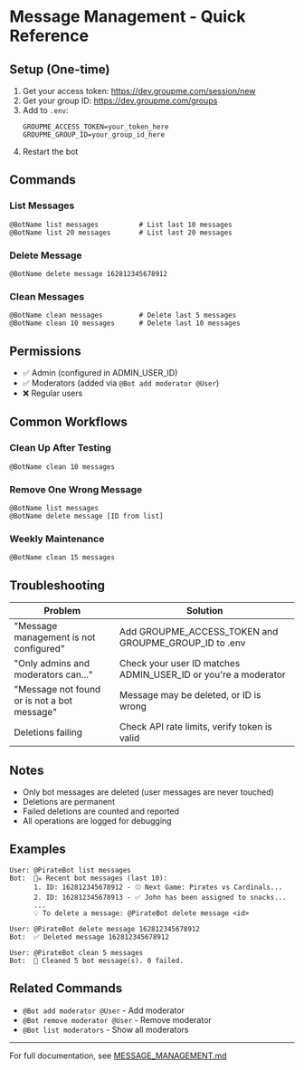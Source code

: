 # Message Management - Quick Reference

## Setup (One-time)

1. Get your access token: https://dev.groupme.com/session/new
2. Get your group ID: https://dev.groupme.com/groups
3. Add to `.env`:
   ```
   GROUPME_ACCESS_TOKEN=your_token_here
   GROUPME_GROUP_ID=your_group_id_here
   ```
4. Restart the bot

## Commands

### List Messages
```
@BotName list messages          # List last 10 messages
@BotName list 20 messages       # List last 20 messages
```

### Delete Message
```
@BotName delete message 162812345678912
```

### Clean Messages
```
@BotName clean messages         # Delete last 5 messages
@BotName clean 10 messages      # Delete last 10 messages
```

## Permissions

- ✅ Admin (configured in ADMIN_USER_ID)
- ✅ Moderators (added via `@Bot add moderator @User`)
- ❌ Regular users

## Common Workflows

### Clean Up After Testing
```
@BotName clean 10 messages
```

### Remove One Wrong Message
```
@BotName list messages
@BotName delete message [ID from list]
```

### Weekly Maintenance
```
@BotName clean 15 messages
```

## Troubleshooting

| Problem | Solution |
|---------|----------|
| "Message management is not configured" | Add GROUPME_ACCESS_TOKEN and GROUPME_GROUP_ID to .env |
| "Only admins and moderators can..." | Check your user ID matches ADMIN_USER_ID or you're a moderator |
| "Message not found or is not a bot message" | Message may be deleted, or ID is wrong |
| Deletions failing | Check API rate limits, verify token is valid |

## Notes

- Only bot messages are deleted (user messages are never touched)
- Deletions are permanent
- Failed deletions are counted and reported
- All operations are logged for debugging

## Examples

```
User: @PirateBot list messages
Bot:  🏴‍☠️ Recent bot messages (last 10):
      1. ID: 162812345678912 - ⚾ Next Game: Pirates vs Cardinals...
      2. ID: 162812345678913 - ✅ John has been assigned to snacks...
      ...
      💡 To delete a message: @PirateBot delete message <id>

User: @PirateBot delete message 162812345678912
Bot:  ✅ Deleted message 162812345678912

User: @PirateBot clean 5 messages
Bot:  🧹 Cleaned 5 bot message(s). 0 failed.
```

## Related Commands

- `@Bot add moderator @User` - Add moderator
- `@Bot remove moderator @User` - Remove moderator
- `@Bot list moderators` - Show all moderators

---

For full documentation, see [MESSAGE_MANAGEMENT.md](./MESSAGE_MANAGEMENT.md)
